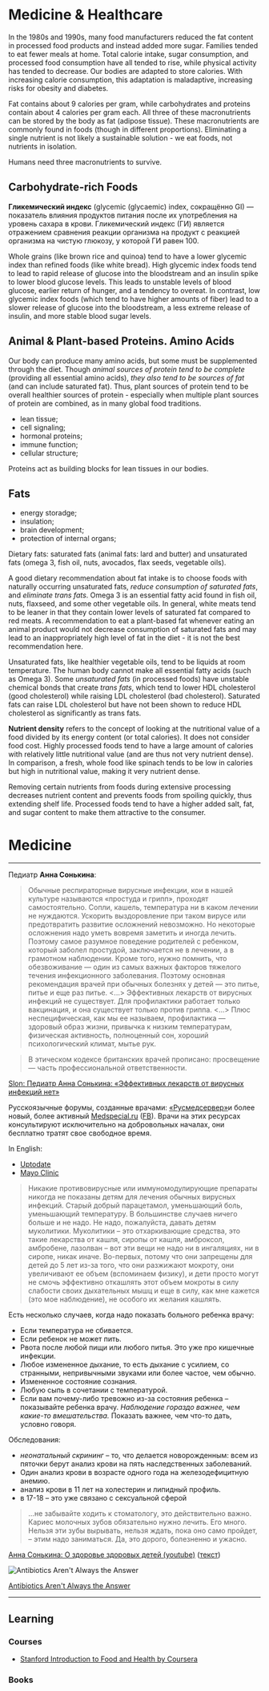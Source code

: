 # Medicine & Healthcare

In the 1980s and 1990s, many food manufacturers reduced the fat content 
in processed food products and instead added more sugar. 
Families tended to eat fewer meals at home. 
Total calorie intake, sugar consumption, and processed food consumption have 
all tended to rise, while physical activity has tended to decrease. 
Our bodies are adapted to store calories. With increasing calorie consumption, 
this adaptation is maladaptive, increasing risks for obesity and diabetes.

Fat contains about 9 calories per gram, while carbohydrates and proteins 
contain about 4 calories per gram each. All three of these macronutrients 
can be stored by the body as fat (adipose tissue). 
These macronutrients are commonly found in foods (though in different proportions). 
Eliminating a single nutrient is not likely a sustainable solution - we eat foods, 
not nutrients in isolation.

Humans need three macronutrients to survive.

## Carbohydrate-rich Foods

**Гликемический индекс** (glycemic (glycaemic) index, сокращённо GI) — показатель 
влияния продуктов питания после их употребления на уровень сахара в крови. 
Гликемический индекс (ГИ) является отражением сравнения реакции организма 
на продукт с реакцией организма на чистую глюкозу, у которой ГИ равен 100.

Whole grains (like brown rice and quinoa) tend to have a lower glycemic index 
than refined foods (like white bread). High glycemic index foods tend to lead 
to rapid release of glucose into the bloodstream and an insulin spike to lower 
blood glucose levels. This leads to unstable levels of blood glucose, 
earlier return of hunger, and a tendency to overeat. 
In contrast, low glycemic index foods (which tend to have higher amounts of fiber) 
lead to a slower release of glucose into the bloodstream, 
a less extreme release of insulin, and more stable blood sugar levels.

## Animal & Plant-based Proteins. Amino Acids

Our body can produce many amino acids, but some must be supplemented through the diet. 
Though *animal sources of protein tend to be complete* (providing all essential amino acids), 
*they also tend to be sources of fat* (and can include saturated fat). 
Thus, plant sources of protein tend to be overall healthier sources of protein - 
especially when multiple plant sources of protein are combined, 
as in many global food traditions.

* lean tissue;
* cell signaling;
* hormonal proteins;
* immune function;
* cellular structure;

Proteins act as building blocks for lean tissues in our bodies.

## Fats

* energy storadge;
* insulation;
* brain development;
* protection of internal organs;

Dietary fats: saturated fats (animal fats: lard and butter) 
and unsaturated fats (omega 3, fish oil, nuts, avocados, flax seeds, vegetable oils).

A good dietary recommendation about fat intake is to choose foods with 
naturally occurring unsaturated fats, *reduce consumption of saturated fats*, 
and *eliminate trans fats*. 
Omega 3 is an essential fatty acid found in fish oil, nuts, flaxseed, 
and some other vegetable oils. In general, white meats tend to be leaner 
in that they contain lower levels of saturated fat compared to red meats. 
A recommendation to eat a plant-based fat whenever eating an animal product 
would not decrease consumption of saturated fats and may lead to an inappropriately 
high level of fat in the diet - it is not the best recommendation here.

Unsaturated fats, like healthier vegetable oils, tend to be liquids at room temperature. 
The human body cannot make all essential fatty acids (such as Omega 3). 
Some *unsaturated fats* (in processed foods) have unstable chemical bonds that create *trans fats*, 
which tend to lower HDL cholesterol (good cholesterol) while raising LDL cholesterol (bad cholesterol). 
Saturated fats can raise LDL cholesterol but have not been shown to reduce HDL cholesterol 
as significantly as trans fats.

**Nutrient density** refers to the concept of looking at the nutritional value of a food divided by its energy content (or total calories). It does not consider food cost. Highly processed foods tend to have a large amount of calories with relatively little nutritional value (and are thus not very nutrient dense). In comparison, a fresh, whole food like spinach tends to be low in calories but high in nutritional value, making it very nutrient dense.

Removing certain nutrients from foods during extensive processing decreases nutrient content and prevents foods from spoiling quickly, thus extending shelf life. Processed foods tend to have a higher added salt, fat, and sugar content to make them attractive to the consumer.


# Medicine

---

Педиатр **Анна Сонькина**:

> Обычные респираторные вирусные инфекции, кои в нашей культуре называются «простуда и грипп», проходят самостоятельно. Сопли, кашель, температура ни в каком лечении не нуждаются. Ускорить выздоровление при таком вирусе или предотвратить развитие осложнений невозможно. Но некоторые осложнения надо уметь вовремя заметить и иногда лечить. Поэтому самое разумное поведение родителей с ребенком, который заболел простудой, заключается не в лечении, а в грамотном наблюдении. Кроме того, нужно помнить, что обезвоживание — один из самых важных факторов тяжелого течения инфекционного заболевания. Поэтому основная рекомендация врачей при обычных болезнях у детей — это питье, питье и еще раз питье. <...> Эффективных лекарств от вирусных инфекций не существует. Для профилактики работает только вакцинация, и она существует только против гриппа. <...> Плюс неспецифическая, как мы ее называем, профилактика — здоровый образ жизни, привычка к низким температурам, физическая активность, полноценный сон, хороший психологический климат, мытье рук.

> В этическом кодексе британских врачей прописано: просвещение — часть профессиональной ответственности. 

[Slon: Педиатр Анна Сонькина: «Эффективных лекарств от вирусных инфекций нет»](https://slon.ru/special/chaika/pediatrist)

Русскоязычные форумы, созданные врачами: [«Русмедсервер»](http://forums.rusmedserv.com/)и более новый, более активный [Medspecial.ru](http://medspecial.ru/) ([FB](https://www.facebook.com/medspecial.ru)). Врачи на этих ресурсах консультируют исключительно на добровольных началах, они бесплатно тратят свое свободное время.

In English:

* [Uptodate](http://www.uptodate.com/home)
* [Mayo Clinic](http://www.mayoclinic.org/)

> Никакие противовирусные или иммуномодулирующие препараты никогда не показаны детям для лечения обычных вирусных инфекций.
> Старый добрый парацетамол, уменьшающий боль, уменьшающий температуру. В большинстве случаев ничего больше и не надо.
> Не надо, пожалуйста, давать детям муколитики. Муколитики – это отхаркивающие средства, это такие лекарства от кашля, сиропы от кашля, амброксол, амбробене, лазолван – вот эти вещи не надо ни в ингаляциях, ни в сиропе, никак иначе. Во-первых, потому что они запрещены для детей до 5 лет из-за того, что они разжижают мокроту, они увеличивают ее объем (вспоминаем физику), и дети просто могут не смочь эффективно откашлять этот объем мокроты в силу слабости своих дыхательных мышц и еще в силу, как мне кажется (это мое наблюдение), не особого их желания кашлять.

Есть несколько случаев, когда надо показать больного ребенка врачу:
* Если температура не сбивается.
* Если ребенок не может пить.
* Рвота после любой пищи или любого питья. Это уже про кишечные инфекции.
* Любое измененное дыхание, то есть дыхание с усилием, со странными, непривычными звуками или более частое, чем обычно.
* Измененное состояние сознания.
* Любую сыпь в сочетании с температурой.
* Если вам почему-либо тревожно из-за состояния ребенка – показывайте ребенка врачу. *Наблюдение гораздо важнее, чем какие-то вмешательства.* Показать важнее, чем что-то дать, условно говоря.

Обследования:
* *неонатальный скрининг* – то, что делается новорожденным: всем из пяточки берут анализ крови на пять наследственных заболеваний.
* Один анализ крови в возрасте одного года на железодефицитную анемию.
* анализ крови в 11 лет на холестерин и липидный профиль.
* в 17-18 – это уже связано с сексуальной сферой

> ...не забывайте ходить к стоматологу, это действительно важно. Кариес молочных зубов обязательно нужно лечить. Его много. Нельзя эти зубы вырывать, нельзя ждать, пока оно само пройдет, – этим надо заниматься. Да, это дорого, болезненно и ужасно.

[Анна Сонькина: О здоровье здоровых детей (youtube)](https://www.youtube.com/watch?v=n-fwKkT-dK0) ([текст](http://www.pravmir.ru/o-zdorove-zdorovyih-detey/))

![Antibiotics Aren't Always the Answer](http://www.cdc.gov/features/getsmart/getsmart_a500px.gif)

[Antibiotics Aren't Always the Answer](http://www.cdc.gov/features/getsmart/)

---

## Learning

### Courses

* [Stanford Introduction to Food and Health by Coursera](https://www.coursera.org/learn/food-and-health)

### Books